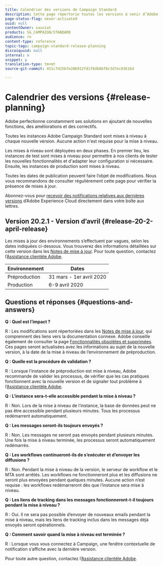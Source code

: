 ```yaml
---
title: Calendrier des versions de Campaign Standard
description: Cette page répertorie toutes les versions à venir d’Adobe Campaign Standard.
page-status-flag: never-activated
uuid: null
contentOwner: sauviat
products: SG_CAMPAIGN/STANDARD
audience: rn
content-type: reference
topic-tags: campaign-standard-release-planning
discoiquuid: null
internal: n
snippet: y
translation-type: tm+mt
source-git-commit: 451c7d15bfe206912fd1f8db8bf8c3d7ec83616d

---
```



# Calendrier des versions {#release-planning}

Adobe perfectionne constamment ses solutions en ajoutant de nouvelles fonctions, des améliorations et des correctifs.

Toutes les instances Adobe Campaign Standard sont mises à niveau à chaque nouvelle version. Aucune action n&#39;est requise pour la mise à niveau.

Les mises à niveau sont déployées en deux phases. En premier lieu, les instances de test sont mises à niveau pour permettre à nos clients de tester les nouvelles fonctionnalités et d&#39;adapter leur configuration si nécessaire. Ensuite, les instances de production sont mises à niveau.

Toutes les dates de publication peuvent faire l’objet de modifications. Nous vous recommandons de consulter régulièrement cette page pour vérifier la présence de mises à jour.

Abonnez-vous pour [recevoir des notifications relatives aux dernières versions](http://amc-mkt-prod1-t.adobe-campaign.com/lp/LP25?service=%40rZ5cqp2DgNzrgz0alKPInakNbPSTeJYozZYnS7Wbs802u4GlISkHZX4omtK00nAU6xzZ6luEWQzr7kQ9pkCwJYumWkU) d’Adobe Experience Cloud directement dans votre boîte aux lettres.

## Version 20.2.1 - Version d’avril {#release-20-2-april-release}

Les mises à jour des environnements s’effectuent par vagues, selon les dates indiquées ci-dessous. Vous trouverez des informations détaillées sur cette version dans les [Notes de mise à jour](../../rn/using/release-notes.md). Pour toute question, contactez l’[Assistance clientèle Adobe](https://support.neolane.net/webApp/extranetLogin).

<table> 
 <thead> 
  <tr> 
   <th> Environnement<br /> </th> 
   <th> Dates <br /> </th> 
  </tr> 
 </thead> 
 <tbody> 
  <tr> 
   <td> Préproduction<br /> </td> 
   <td> 31 mars - 1er avril 2020<br /> </td> 
  </tr> 
  <tr> 
   <td> Production<br /> </td> 
   <td> 6-9 avril 2020<br /> </td> 
  </tr> 
 </tbody> 
</table>



## Questions et réponses {#questions-and-answers}

**Q : Quel est l’impact ?**

R : Les modifications sont répertoriées dans les [Notes de mise à jour](../../rn/using/release-notes.md), qui comprennent des liens vers la documentation connexe. Adobe conseille également de consulter la page [Fonctionnalités obsolètes et supprimées](https://helpx.adobe.com/campaign/kb/acs-deprecated-and-removed-features.html). Ces pages seront actualisées avec les informations au sujet de la nouvelle version, à la date de la mise à niveau de l’environnement de préproduction.

**Q : Quelle est la procédure de validation ?**

R : Lorsque l’instance de préproduction est mise à niveau, Adobe recommande de valider les processus, de vérifier que les cas pratiques fonctionnent avec la nouvelle version et de signaler tout problème à l’[Assistance clientèle Adobe](https://support.neolane.net/webApp/extranetLogin).

**Q : L’instance sera-t-elle accessible pendant la mise à niveau ?**

R : Non. Lors de la mise à niveau de l’instance, la base de données peut ne pas être accessible pendant plusieurs minutes. Tous les processus redémarrent automatiquement.

**Q : Les messages seront-ils toujours envoyés ?**

R : Non. Les messages ne seront pas envoyés pendant plusieurs minutes. Une fois la mise à niveau terminée, les processus seront automatiquement redémarrés.

**Q : Les workflows continueront-ils de s’exécuter et d’envoyer les diffusions ?**

R : Non. Pendant la mise à niveau de la version, le serveur de workflow et le MTA sont arrêtés. Les workflows ne fonctionneront plus et les diffusions ne seront plus envoyées pendant quelques minutes. Aucune action n’est requise : les workflows redémarreront dès que l’instance sera mise à niveau.

**Q : Les liens de tracking dans les messages fonctionneront-t-il toujours pendant la mise à niveau ?**

R : Oui. Il ne sera pas possible d’envoyer de nouveaux emails pendant la mise à niveau, mais les liens de tracking inclus dans les messages déjà envoyés seront opérationnels.

**Q : Comment savoir quand la mise à niveau est terminée ?**

R : Lorsque vous vous connectez à Campaign, une fenêtre contextuelle de notification s’affiche avec la dernière version.

Pour toute autre question, contactez l’[Assistance clientèle Adobe](https://support.neolane.net/webApp/extranetLogin).